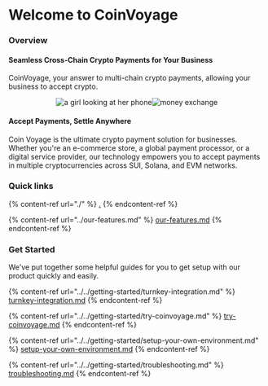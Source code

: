 # Welcome to CoinVoyage



### Overview

#### Seamless Cross-Chain Crypto Payments for Your Business

CoinVoyage, your answer to multi-chain crypto payments, allowing your business to accept crypto.



<p align="center"><img src="https://www.coinvoyage.io/_next/image?url=%2Fimages%2Flanding-hero.webp&#x26;w=1920&#x26;q=75" alt="a girl looking at her phone" data-size="original"><img src="https://www.coinvoyage.io/_next/image?url=%2Fimages%2Finfo-1.webp&#x26;w=1080&#x26;q=75" alt="money exchange" data-size="original"></p>



#### Accept Payments, Settle Anywhere

Coin Voyage is the ultimate crypto payment solution for businesses. Whether you're an e-commerce store, a global payment processor, or a digital service provider, our technology empowers you to accept payments in multiple cryptocurrencies across SUI, Solana, and EVM networks.



### Quick links

{% content-ref url="./" %}
[.](./)
{% endcontent-ref %}

{% content-ref url="../our-features.md" %}
[our-features.md](../our-features.md)
{% endcontent-ref %}

### Get Started

We've put together some helpful guides for you to get setup with our product quickly and easily.

{% content-ref url="../../getting-started/turnkey-integration.md" %}
[turnkey-integration.md](../../getting-started/turnkey-integration.md)
{% endcontent-ref %}

{% content-ref url="../../getting-started/try-coinvoyage.md" %}
[try-coinvoyage.md](../../getting-started/try-coinvoyage.md)
{% endcontent-ref %}

{% content-ref url="../../getting-started/setup-your-own-environment.md" %}
[setup-your-own-environment.md](../../getting-started/setup-your-own-environment.md)
{% endcontent-ref %}

{% content-ref url="../../getting-started/troubleshooting.md" %}
[troubleshooting.md](../../getting-started/troubleshooting.md)
{% endcontent-ref %}
